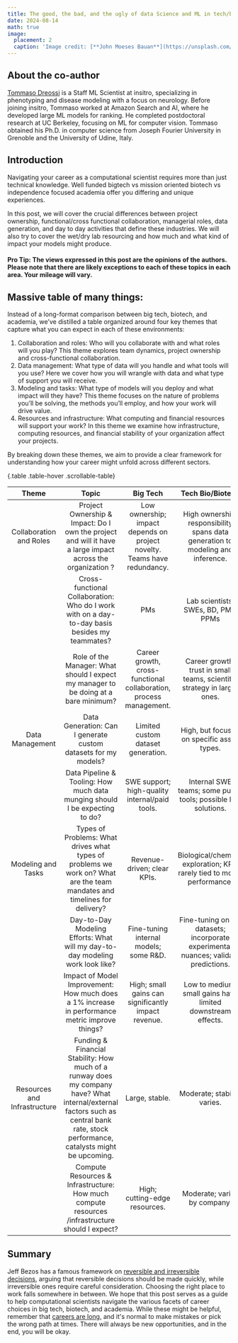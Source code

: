 ```yaml
---
title: The good, the bad, and the ugly of data Science and ML in tech/biotech/academia -- version 1.0
date: 2024-08-14
math: true
image:
  placement: 2
  caption: 'Image credit: [**John Moeses Bauan**](https://unsplash.com/photos/OGZtQF8iC0g)'
---
```


## About the co-author 
[Tommaso Dreossi](https://www.linkedin.com/in/tommaso-dreossi/) is a Staff ML Scientist at insitro, specializing in phenotyping and disease modeling with a focus on neurology. Before joining insitro, Tommaso worked at Amazon Search and AI, where he developed large ML models for ranking. He completed postdoctoral research at UC Berkeley, focusing on ML for computer vision. Tommaso obtained his Ph.D. in computer science from Joseph Fourier University in Grenoble and the University of Udine, Italy.

## Introduction
Navigating your career as a computational scientist requires more than just technical knowledge. Well funded bigtech vs mission oriented biotech vs independence focused academia offer you differing and unique experiences. 

In this post, we will cover the crucial differences between project ownership, functional/cross functional collaboration, managerial roles, data generation, and day to day activities that define these industries. We will also try to cover the wet/dry lab resourcing and how much and what kind of impact your models might produce. 


#### Pro Tip: The views expressed in this post are the opinions of the authors. Please note that there are likely exceptions to each of these topics in each area. Your mileage will vary. 


## Massive table of many things: 
Instead of a long-format comparison between big tech, biotech, and academia, we’ve distilled a table organized around four key themes that capture what you can expect in each of these environments:
1. Collaboration and roles: Who will you collaborate with and what roles will you play? This theme explores team dynamics, project ownership and cross-functional collaboration. 
2. Data management: What type of data will you handle and what tools will you use? Here we cover how you will wrangle with data and what type of support you will receive.
3. Modeling and tasks: What type of models will you deploy and what impact will they have? This theme focuses on the nature of problems you’ll be solving, the methods you’ll employ, and how your work will drive value.
4. Resources and infrastructure: What computing and financial resources will support your work? In this theme we examine how infrastructure, computing resources, and financial stability of your organization affect your projects.

By breaking down these  themes, we aim to provide a clear framework for understanding how your career might unfold across different sectors.

{.table .table-hover .scrollable-table}

|             Theme            |                                                                                         Topic                                                                                         |                                 Big Tech                                 |                                   Tech Bio/Biotech                                   |                           Academia                           |
|:----------------------------:|:-------------------------------------------------------------------------------------------------------------------------------------------------------------------------------------:|:------------------------------------------------------------------------:|:------------------------------------------------------------------------------------:|:------------------------------------------------------------:|
| Collaboration and Roles      | Project Ownership & Impact: Do I own the project and will it have a large impact across the organization ?                                                                            | Low ownership; impact depends on project novelty. Teams have redundancy. | High ownership; responsibility spans data generation to modeling and inference.      | High ownership; impact is narrower.                          |
|                              | Cross-functional Collaboration: Who do I work with on a day-to-day basis besides my teammates?                                                                                        | PMs                                                                      | Lab scientists, SWEs, BD, PMs, PPMs                                                  | PhD candidates, postdocs in other labs                       |
|                              | Role of the Manager: What should I expect my manager to be doing at a bare minimum?                                                                                                   | Career growth, cross-functional collaboration, process management.       | Career growth; trust in small teams, scientific strategy in larger ones.             | Scientific output management, fundraising.                   |
| Data Management              | Data Generation: Can I generate custom datasets for my models?                                                                                                                        | Limited custom dataset generation.                                       | High, but focused on specific assay types.                                           | Limited; dependent on external lab collaborations.           |
|                              | Data Pipeline & Tooling: How much data munging should I be expecting to do?                                                                                                           | SWE support; high-quality internal/paid tools.                           | Internal SWE teams; some public tools; possible DIY solutions.                       | DIY or external APIs; free-tier tools.                       |
| Modeling and Tasks           | Types of Problems: What drives what types of problems  we work on? What are the team mandates and timelines for delivery?                                                             | Revenue-driven; clear KPIs.                                              | Biological/chemical exploration; KPIs rarely tied to model performance.              | Maximize in silico performance; regular publishing.          |
|                              | Day-to-Day Modeling Efforts: What will my day-to-day modeling work look like?                                                                                                         | Fine-tuning internal models; some R&D.                                   | Fine-tuning on lab datasets; incorporate experimental nuances; validate predictions. | Novel methods development on fixed datasets.                 |
|                              | Impact of Model Improvement: How much does a 1% increase in performance metric improve things?                                                                                        | High; small gains can significantly impact revenue.                      | Low to medium; small gains have limited downstream effects.                          | High; can lead to state-of-the-art results and publications. |
| Resources and Infrastructure | Funding & Financial Stability: How much of a runway does my company have? What internal/external factors such as central bank rate, stock performance, catalysts might be upcoming.   | Large, stable.                                                           | Moderate; stability varies.                                                          | Limited; grant-dependent.                                    |
|                              | Compute Resources & Infrastructure: How much compute resources /infrastructure should I expect?                                                                                       | High; cutting-edge resources.                                            | Moderate; varies by company.                                                         | Limited; shared resources.                                   |


## Summary
Jeff Bezos has a famous framework on [reversible and irreversible decisions](https://fs.blog/reversible-irreversible-decisions/), arguing that reversible decisions should be made quickly, while irreversible ones require careful consideration. Choosing the right place to work falls somewhere in between. We hope that this post serves as a guide to help computational scientists navigate the various facets of career choices in big tech, biotech, and academia. While these might be helpful, remember that [careers are long](https://lethain.com/forty-year-career/), and it's normal to make mistakes or pick the wrong path at times. There will always be new opportunities, and in the end, you will be okay.

